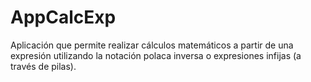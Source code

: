 AppCalcExp
==========

Aplicación que permite realizar cálculos matemáticos a partir de una expresión utilizando la notación polaca inversa o expresiones infijas (a través de pilas).
